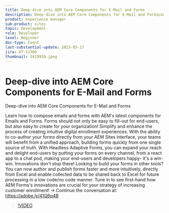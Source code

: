 ```yaml
---
title: Deep-dive into AEM Core Components for E-Mail and Forms
description: Deep-dive into AEM Core Components for E-Mail and FormsLearn how to compose emails and forms with AEM's latest components for Emails and Forms. Forms should not only be easy to fill-out for end-users, but also easy to create for your organization! Simplify and enhance the process of creating intuitive digital enrollment experiences. With the ability to co-author your forms directly from your AEM Sites interface, your teams will benefit from a unified approach, building forms quickly from one single source of truth. With Headless Adaptive Forms, you can expand your reach and delight end-users by putting your forms on every channel, from a react app to a chat pod, making your end-users and developers happy- it's a win-win. Innovations don't stop there! Looking to build your forms in other tools? You can now author and publish forms faster and more intuitively, directly from Excel and enable collected data to be shared back to Excel for future processing in a low code/no code manner. Tune in to see first-hand how AEM Forms's innovations are crucial for your strategy of increasing customer enrollment!
product: experience manager
sub-product: sites
topic: Development
role: Developer
level: Beginner
doc-type: Event
last-substantial-update: 2023-05-27
jira: KT-13360
thumbnail: 3419939.jpeg
---
```


# Deep-dive into AEM Core Components for E-Mail and Forms

Deep-dive into AEM Core Components for E-Mail and Forms

Learn how to compose emails and forms with AEM's latest components for Emails and Forms. Forms should not only be easy to fill-out for end-users, but also easy to create for your organization! Simplify and enhance the process of creating intuitive digital enrollment experiences. With the ability to co-author your forms directly from your AEM Sites interface, your teams will benefit from a unified approach, building forms quickly from one single source of truth. With Headless Adaptive Forms, you can expand your reach and delight end-users by putting your forms on every channel, from a react app to a chat pod, making your end-users and developers happy- it's a win-win. Innovations don't stop there! Looking to build your forms in other tools? You can now author and publish forms faster and more intuitively, directly from Excel and enable collected data to be shared back to Excel for future processing in a low code/no code manner. Tune in to see first-hand how AEM Forms's innovations are crucial for your strategy of increasing customer enrollment! → Continue the conversation at: https://adobe.ly/41Q6p4B

>[!VIDEO](https://video.tv.adobe.com/v/3419939/?learn=on)
